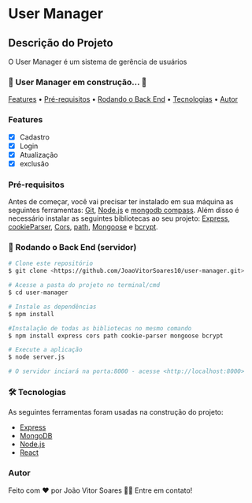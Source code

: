 # User Manager

## Descrição do Projeto

O User Manager é um sistema de gerência de usuários

### 🚧 User Manager em construção...  🚧

<p>
 <a href="#Features">Features</a> •
 <a href="#Pré-requisitos">Pré-requisitos</a> • 
 <a href="#🎲 Rodando o Back End">Rodando o Back End</a> • 
 <a href="#🛠 Tecnologias">Tecnologias</a> • 
 <a href="#Autor">Autor</a>
</p>

### Features

- [x] Cadastro
- [x] Login
- [x] Atualização
- [x] exclusão

### Pré-requisitos

Antes de começar, você vai precisar ter instalado em sua máquina as seguintes ferramentas:
[Git](https://git-scm.com), [Node.js](https://nodejs.org/en/) e [mongodb compass](https://www.mongodb.com/products/compass).
Além disso é necessário instalar as seguintes bibliotecas ao seu projeto:
[Express](https://expressjs.com/pt-br/), [cookieParser](https://www.npmjs.com/package/cookie-parser), [Cors](https://www.npmjs.com/package/cors), [path](https://www.npmjs.com/package/path),
[Mongoose](https://mongoosejs.com/) e [bcrypt](https://www.npmjs.com/package/bcrypt).

### 🎲 Rodando o Back End (servidor)

```bash
# Clone este repositório
$ git clone <https://github.com/JoaoVitorSoares10/user-manager.git>

# Acesse a pasta do projeto no terminal/cmd
$ cd user-manager

# Instale as dependências
$ npm install

#Instalação de todas as bibliotecas no mesmo comando
$ npm install express cors path cookie-parser mongoose bcrypt

# Execute a aplicação 
$ node server.js

# O servidor inciará na porta:8000 - acesse <http://localhost:8000>
```

### 🛠 Tecnologias

As seguintes ferramentas foram usadas na construção do projeto:

- [Express](https://expressjs.com/pt-br/)
- [MongoDB](https://www.mongodb.com/)
- [Node.js](https://nodejs.org/en/)
- [React](https://pt-br.reactjs.org/)

### Autor

Feito com ❤️ por João Vitor Soares 👋🏽 Entre em contato!
